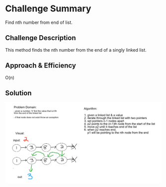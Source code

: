 # Challenge Summary
Find nth number from end of list.

## Challenge Description
This method finds the nth number from the end of a singly linked list.

## Approach & Efficiency
O(n)

## Solution
![whiteboard](../../../resources/nthFromEnd.png)
